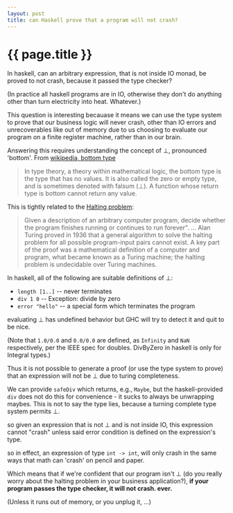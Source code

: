 ```yaml
---
layout: post
title: can Haskell prove that a program will not crash?
---
```


# {{ page.title }}

In haskell, can an arbitrary expression, that is not inside IO monad, be proved to not crash, because it passed the type checker?

(In practice all haskell programs are in IO, otherwise they don't do anything other than turn electricity into heat. Whatever.)

This question is interesting becauase it means we can use the type system to prove that our business logic will never crash, other than IO errors and unrecoverables like out of memory due to us choosing to evaluate our program on a finite register machine, rather than in our brain.

Answering this requires understanding the concept of ⊥, pronounced 'bottom'. From [wikipedia, bottom type](http://en.wikipedia.org/wiki/Bottom_type)

> In type theory, a theory within mathematical logic, the bottom type is the type that has no values. It is also called the zero or empty type, and is sometimes denoted with falsum (⊥). A function whose return type is bottom cannot return any value.

This is tightly related to the [Halting problem](http://en.wikipedia.org/wiki/Halting_problem):

> Given a description of an arbitrary computer program, decide whether the program finishes running or continues to run forever". ... Alan Turing proved in 1936 that a general algorithm to solve the halting problem for all possible program-input pairs cannot exist. A key part of the proof was a mathematical definition of a computer and program, what became known as a Turing machine; the halting problem is undecidable over Turing machines.

In haskell, all of the following are suitable definitions of ⊥:
 * `length [1..]` -- never terminates
 * `div 1 0` -- Exception: divide by zero
 * `error "hello"` -- a special form which terminates the program

evaluating ⊥ has undefined behavior but GHC will try to detect it and quit to be nice.

(Note that `1.0/0.0` and `0.0/0.0` are defined, as `Infinity` and `NaN` respectively, per the IEEE spec for doubles. DivByZero in haskell is only for Integral types.)

Thus it is not possible to generate a proof (or use the type system to prove) that an expression will not be ⊥ due to turing completeness.

We can provide `safeDiv` which returns, e.g., `Maybe`, but the haskell-provided `div` does not do this for convenience - it sucks to always be unwrapping maybes. This is not to say the type lies, because a turning complete type system permits ⊥.

so given an expression that is not ⊥ and is not inside IO, this expression cannot "crash" unless said error condition is defined on the expression's type.

so in effect, an expression of type `int -> int`, will only crash in the same ways that math can 'crash' on pencil and paper.

Which means that if we're confident that our program isn't ⊥ (do you really worry about the halting problem in your business application?), **if your program passes the type checker, it will not crash. ever.**

(Unless it runs out of memory, or you unplug it, ...)
